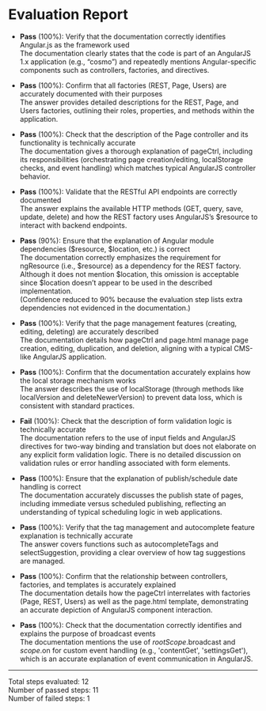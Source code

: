 # Evaluation Report

- **Pass** (100%): Verify that the documentation correctly identifies Angular.js as the framework used  
  The documentation clearly states that the code is part of an AngularJS 1.x application (e.g., “cosmo”) and repeatedly mentions Angular-specific components such as controllers, factories, and directives.

- **Pass** (100%): Confirm that all factories (REST, Page, Users) are accurately documented with their purposes  
  The answer provides detailed descriptions for the REST, Page, and Users factories, outlining their roles, properties, and methods within the application.

- **Pass** (100%): Check that the description of the Page controller and its functionality is technically accurate  
  The documentation gives a thorough explanation of pageCtrl, including its responsibilities (orchestrating page creation/editing, localStorage checks, and event handling) which matches typical AngularJS controller behavior.

- **Pass** (100%): Validate that the RESTful API endpoints are correctly documented  
  The answer explains the available HTTP methods (GET, query, save, update, delete) and how the REST factory uses AngularJS’s $resource to interact with backend endpoints.

- **Pass** (90%): Ensure that the explanation of Angular module dependencies ($resource, $location, etc.) is correct  
  The documentation correctly emphasizes the requirement for ngResource (i.e., $resource) as a dependency for the REST factory. Although it does not mention $location, this omission is acceptable since $location doesn’t appear to be used in the described implementation.  
  (Confidence reduced to 90% because the evaluation step lists extra dependencies not evidenced in the documentation.)

- **Pass** (100%): Verify that the page management features (creating, editing, deleting) are accurately described  
  The documentation details how pageCtrl and page.html manage page creation, editing, duplication, and deletion, aligning with a typical CMS-like AngularJS application.

- **Pass** (100%): Confirm that the documentation accurately explains how the local storage mechanism works  
  The answer describes the use of localStorage (through methods like localVersion and deleteNewerVersion) to prevent data loss, which is consistent with standard practices.

- **Fail** (100%): Check that the description of form validation logic is technically accurate  
  The documentation refers to the use of input fields and AngularJS directives for two-way binding and translation but does not elaborate on any explicit form validation logic. There is no detailed discussion on validation rules or error handling associated with form elements.

- **Pass** (100%): Ensure that the explanation of publish/schedule date handling is correct  
  The documentation accurately discusses the publish state of pages, including immediate versus scheduled publishing, reflecting an understanding of typical scheduling logic in web applications.

- **Pass** (100%): Verify that the tag management and autocomplete feature explanation is technically accurate  
  The answer covers functions such as autocompleteTags and selectSuggestion, providing a clear overview of how tag suggestions are managed.

- **Pass** (100%): Confirm that the relationship between controllers, factories, and templates is accurately explained  
  The documentation details how the pageCtrl interrelates with factories (Page, REST, Users) as well as the page.html template, demonstrating an accurate depiction of AngularJS component interaction.

- **Pass** (100%): Check that the documentation correctly identifies and explains the purpose of broadcast events  
  The documentation mentions the use of $rootScope.$broadcast and $scope.$on for custom event handling (e.g., 'contentGet', 'settingsGet'), which is an accurate explanation of event communication in AngularJS.

---

Total steps evaluated: 12  
Number of passed steps: 11  
Number of failed steps: 1